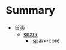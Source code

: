 # Summary

* [首页](README.md)
	* [spark](spark-core/README.md)
		* [spark-core](spark-core/SparkCore.md)

